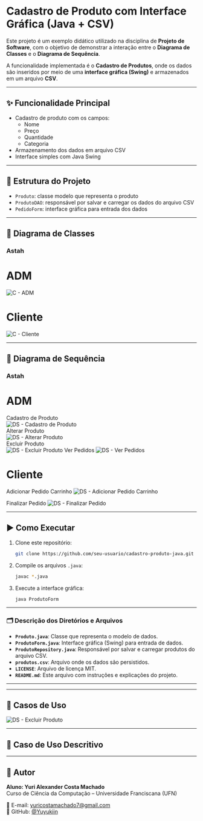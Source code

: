 
# Cadastro de Produto com Interface Gráfica (Java + CSV)

Este projeto é um exemplo didático utilizado na disciplina de **Projeto de Software**, com o objetivo de demonstrar a interação entre o **Diagrama de Classes** e o **Diagrama de Sequência**.

A funcionalidade implementada é o **Cadastro de Produtos**, onde os dados são inseridos por meio de uma **interface gráfica (Swing)** e armazenados em um arquivo **CSV**.

---

## ✨ Funcionalidade Principal

- Cadastro de produto com os campos:
  - Nome
  - Preço
  - Quantidade
  - Categoria
- Armazenamento dos dados em arquivo CSV
- Interface simples com Java Swing

---

## 🧱 Estrutura do Projeto

- `Produto`: classe modelo que representa o produto
- `ProdutoDAO`: responsável por salvar e carregar os dados do arquivo CSV
- `PedidoForm`: interface gráfica para entrada dos dados

---

## 📘 Diagrama de Classes

### Astah
# ADM
![C - ADM](https://github.com/yuyukiin/faculdade-cc/blob/main/Projeto%20de%20Software/Restaurante/Diagramas/Diagramas%20Gerais/Diagrama%20de%20classe.png)

# Cliente
![C - Cliente](https://github.com/yuyukiin/Projeto-Restaurante/blob/main/Diagramas/Diagrama%20de%20Classe%20Cliente.png)


---

## 🔄 Diagrama de Sequência

### Astah  

# ADM
Cadastro de Produto  
![DS - Cadastro de Produto](https://github.com/yuyukiin/faculdade-cc/blob/main/Projeto%20de%20Software/Restaurante/Diagramas/Diagramas%20de%20Sequ%C3%AAncia/Cadastro%20Pedido.png)  
Alterar Produto  
![DS - Alterar Produto](https://github.com/yuyukiin/faculdade-cc/blob/main/Projeto%20de%20Software/Restaurante/Diagramas/Diagramas%20de%20Sequ%C3%AAncia/Alterar%20Pedido.png)  
Excluir Produto  
![DS - Excluir Produto](https://github.com/yuyukiin/faculdade-cc/blob/main/Projeto%20de%20Software/Restaurante/Diagramas/Diagramas%20de%20Sequ%C3%AAncia/Excluir%20Pedido.png)
Ver Pedidos
![DS - Ver Pedidos](https://github.com/yuyukiin/Projeto-Restaurante/blob/main/Diagramas/Ver%20Pedidos.png)


# Cliente
Adicionar Pedido Carrinho
![DS - Adicionar Pedido Carrinho](https://github.com/yuyukiin/Projeto-Restaurante/blob/main/Diagramas/Adicionar%20Pedido%20Carrinho.png)  

Finalizar Pedido
![DS - Finalizar Pedido](https://github.com/yuyukiin/Projeto-Restaurante/blob/main/Diagramas/Realizar%20Pedido.png)  

---

## ▶️ Como Executar

1. Clone este repositório:
   ```bash
   git clone https://github.com/seu-usuario/cadastro-produto-java.git
   ```
2. Compile os arquivos `.java`:
   ```bash
   javac *.java
   ```
3. Execute a interface gráfica:
   ```bash
   java ProdutoForm
   ```

---

### 🗂️ Descrição dos Diretórios e Arquivos

- **`Produto.java`**: Classe que representa o modelo de dados.
- **`ProdutoForm.java`**: Interface gráfica (Swing) para entrada de dados.
- **`ProdutoRepository.java`**: Responsável por salvar e carregar produtos do arquivo CSV.
- **`produtos.csv`**: Arquivo onde os dados são persistidos.
- **`LICENSE`**: Arquivo de licença MIT.
- **`README.md`**: Este arquivo com instruções e explicações do projeto.

---
---

## 📌 Casos de Uso

![DS - Excluir Produto](https://github.com/yuyukiin/Projeto-Restaurante/blob/main/Diagramas/Diagrama%20de%20Caso%20de%20Uso.jpeg)

---

## 📌 Caso de Uso Descritivo

<!-- Adicione aqui os casos de uso descritivos -->

---

## 👤 Autor

**Aluno: Yuri Alexander Costa Machado**  
Curso de Ciência da Computação – Universidade Franciscana (UFN)

📧 E-mail: yuricostamachado7@gmail.com  
🔗 GitHub: [@Yuyukiin](https://github.com/Yuyukiin)
